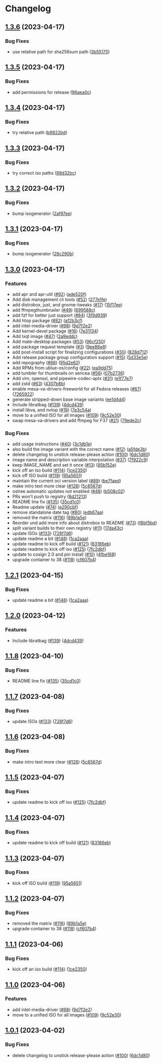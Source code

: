 # Changelog

## [1.3.6](https://github.com/akdev1l/ublue-os-main/compare/v1.3.5...v1.3.6) (2023-04-17)


### Bug Fixes

* use relative path for sha256sum path ([3b55175](https://github.com/akdev1l/ublue-os-main/commit/3b55175245cc2fa9903ca9d04b786b49cec970a4))

## [1.3.5](https://github.com/akdev1l/ublue-os-main/compare/v1.3.4...v1.3.5) (2023-04-17)


### Bug Fixes

* add permissions for release ([96aea0c](https://github.com/akdev1l/ublue-os-main/commit/96aea0c8791d1a9b7b9b66386e0c407d69d8c071))

## [1.3.4](https://github.com/akdev1l/ublue-os-main/compare/v1.3.3...v1.3.4) (2023-04-17)


### Bug Fixes

* try relative path ([b9822bd](https://github.com/akdev1l/ublue-os-main/commit/b9822bd3e65997c0463eaeb3dbb9520f1c4d13c2))

## [1.3.3](https://github.com/akdev1l/ublue-os-main/compare/v1.3.2...v1.3.3) (2023-04-17)


### Bug Fixes

* try correct iso paths ([89d32bc](https://github.com/akdev1l/ublue-os-main/commit/89d32bc088f2e00ac0fb3832ce67a8c25194045b))

## [1.3.2](https://github.com/akdev1l/ublue-os-main/compare/v1.3.1...v1.3.2) (2023-04-17)


### Bug Fixes

* bump isogenerator ([2af97ee](https://github.com/akdev1l/ublue-os-main/commit/2af97ee91b43ea65a0ffd9fccca5284133e09846))

## [1.3.1](https://github.com/akdev1l/ublue-os-main/compare/v1.3.0...v1.3.1) (2023-04-17)


### Bug Fixes

* bump isogenerator ([28c290b](https://github.com/akdev1l/ublue-os-main/commit/28c290b3666723445d5e06dba8f96db4ecade7b4))

## [1.3.0](https://github.com/akdev1l/ublue-os-main/compare/v1.2.1...v1.3.0) (2023-04-17)


### Features

* add apr and apr-util ([#92](https://github.com/akdev1l/ublue-os-main/issues/92)) ([ade520f](https://github.com/akdev1l/ublue-os-main/commit/ade520f7e50a12b40672b50b184fba6a41e2d002))
* Add disk management cli tools ([#52](https://github.com/akdev1l/ublue-os-main/issues/52)) ([277e1fe](https://github.com/akdev1l/ublue-os-main/commit/277e1fe0260a22ec76bf9ca45b226144bc1433ff))
* add distrobox, just, and gnome-tweaks ([#17](https://github.com/akdev1l/ublue-os-main/issues/17)) ([15f17ee](https://github.com/akdev1l/ublue-os-main/commit/15f17ee7b779b5331e99a08701b629f53906c050))
* add ffmpegthumbnailer ([#49](https://github.com/akdev1l/ublue-os-main/issues/49)) ([699588c](https://github.com/akdev1l/ublue-os-main/commit/699588cf94a18060835c458452c6a828a6ad7435))
* add fzf for better just support ([#84](https://github.com/akdev1l/ublue-os-main/issues/84)) ([3f9d939](https://github.com/akdev1l/ublue-os-main/commit/3f9d9398ca7b1754234ef06111b66037b2f3531b))
* Add htop package ([#82](https://github.com/akdev1l/ublue-os-main/issues/82)) ([af2b3cf](https://github.com/akdev1l/ublue-os-main/commit/af2b3cfd1f3d8a0e52c03166a553d5f33e156638))
* add intel-media-driver ([#98](https://github.com/akdev1l/ublue-os-main/issues/98)) ([9d7f2e2](https://github.com/akdev1l/ublue-os-main/commit/9d7f2e26d39d90eaf38449f8a7bcfda97142f7b3))
* Add kernel-devel package ([#16](https://github.com/akdev1l/ublue-os-main/issues/16)) ([7e31134](https://github.com/akdev1l/ublue-os-main/commit/7e311342aa80e20ad2c4762b033a6b714a5ae334))
* Add lxqt image ([#47](https://github.com/akdev1l/ublue-os-main/issues/47)) ([2a9eddc](https://github.com/akdev1l/ublue-os-main/commit/2a9eddc4bf67f34763a8c2e3f53642613a228afa))
* Add mate-desktop packages ([#53](https://github.com/akdev1l/ublue-os-main/issues/53)) ([96cf250](https://github.com/akdev1l/ublue-os-main/commit/96cf250141d9ea737a3956f0955a20ad813619ed))
* add package request template ([#3](https://github.com/akdev1l/ublue-os-main/issues/3)) ([9ee86e8](https://github.com/akdev1l/ublue-os-main/commit/9ee86e80c622aef297a7770dc7ec4a02c87affa6))
* add post-install script for finalizing configurations ([#30](https://github.com/akdev1l/ublue-os-main/issues/30)) ([828d712](https://github.com/akdev1l/ublue-os-main/commit/828d71209ee612ccc6373ba76982f63b268d07dc))
* Add release package group configuration support ([#15](https://github.com/akdev1l/ublue-os-main/issues/15)) ([5d33e5e](https://github.com/akdev1l/ublue-os-main/commit/5d33e5e235b26ff56bcf7db7319d5b1d1acadac4))
* add repography ([#66](https://github.com/akdev1l/ublue-os-main/issues/66)) ([95d2e62](https://github.com/akdev1l/ublue-os-main/commit/95d2e62e2e90d7a5f5f76569678e522441e7972f))
* Add RPMs from ublue-os/config ([#22](https://github.com/akdev1l/ublue-os-main/issues/22)) ([ea9dd75](https://github.com/akdev1l/ublue-os-main/commit/ea9dd75d7ef8be10afb33a94e1d391a2dcde8bba))
* add tumbler for thumbnails on sericea ([#56](https://github.com/akdev1l/ublue-os-main/issues/56)) ([07b2736](https://github.com/akdev1l/ublue-os-main/commit/07b2736f03f3b054eebb01ce1f2d668d5284e7bf))
* Add vim, openssl, and pipewire-codec-aptx ([#31](https://github.com/akdev1l/ublue-os-main/issues/31)) ([e1f77e7](https://github.com/akdev1l/ublue-os-main/commit/e1f77e79b99150fff55cd07190f608f7ddd48e5d))
* add zstd ([#63](https://github.com/akdev1l/ublue-os-main/issues/63)) ([4307b8b](https://github.com/akdev1l/ublue-os-main/commit/4307b8bc3fe6f087c0251f0e7105ac173035baac))
* enable mesa-va-drivers-freeworld for all Fedora releases ([#67](https://github.com/akdev1l/ublue-os-main/issues/67)) ([7265922](https://github.com/akdev1l/ublue-os-main/commit/7265922d0a781c396f334582df7a1b04f3a2a32b))
* generate stripped-down base image variants ([ee1d4d4](https://github.com/akdev1l/ublue-os-main/commit/ee1d4d432b0bcd620894412fa30daf9a556bf8b4))
* Include libratbag ([#139](https://github.com/akdev1l/ublue-os-main/issues/139)) ([4dcd439](https://github.com/akdev1l/ublue-os-main/commit/4dcd439c4b0a07c9ed96d6dd96d8a997a092b5b4))
* install libva, and nvtop ([#19](https://github.com/akdev1l/ublue-os-main/issues/19)) ([7e3c54a](https://github.com/akdev1l/ublue-os-main/commit/7e3c54a7a5810e20f53998a432c9d45be38cba78))
* move to a unified ISO for all images ([#109](https://github.com/akdev1l/ublue-os-main/issues/109)) ([9c52e30](https://github.com/akdev1l/ublue-os-main/commit/9c52e302741968a0d290a70fb863464bd41fa970))
* swap mesa-va-drivers and add ffmpeg for F37 ([#21](https://github.com/akdev1l/ublue-os-main/issues/21)) ([79ede2c](https://github.com/akdev1l/ublue-os-main/commit/79ede2ca5028187e29ee7e5c83275b0eff20e55e))


### Bug Fixes

* add usage instructions ([#40](https://github.com/akdev1l/ublue-os-main/issues/40)) ([3c1db1e](https://github.com/akdev1l/ublue-os-main/commit/3c1db1ed5965b3f1547c3cf5f560273cfa0332e3))
* also build the image variant with the correct name ([#12](https://github.com/akdev1l/ublue-os-main/issues/12)) ([a5fde3b](https://github.com/akdev1l/ublue-os-main/commit/a5fde3b9edb2ad3c04e0af25b4f2e3a5c1ebadc4))
* delete changelog to unstick release-please action ([#100](https://github.com/akdev1l/ublue-os-main/issues/100)) ([6dc1d80](https://github.com/akdev1l/ublue-os-main/commit/6dc1d808d8cdb33e912926a587c843b3a9d9c993))
* image name and description variable interpolation ([#37](https://github.com/akdev1l/ublue-os-main/issues/37)) ([7f922c9](https://github.com/akdev1l/ublue-os-main/commit/7f922c9343878ceb9a09bba0126ed55e19edc23a))
* keep IMAGE_NAME and set it once ([#13](https://github.com/akdev1l/ublue-os-main/issues/13)) ([85b152e](https://github.com/akdev1l/ublue-os-main/commit/85b152ec097f3be9b15a87b39bffa7ba022ba968))
* kick off an iso build ([#114](https://github.com/akdev1l/ublue-os-main/issues/114)) ([1ce2350](https://github.com/akdev1l/ublue-os-main/commit/1ce235014932000625c47f6a89319647e37a190e))
* kick off ISO build ([#119](https://github.com/akdev1l/ublue-os-main/issues/119)) ([95a5651](https://github.com/akdev1l/ublue-os-main/commit/95a5651a205e9839f76d0fbcd5bcdf7c3351ded9))
* maintain the current oci version label ([#89](https://github.com/akdev1l/ublue-os-main/issues/89)) ([be7faed](https://github.com/akdev1l/ublue-os-main/commit/be7faeda71ca2a96e0471d0fada59052b8db3c3d))
* make intro text more clear ([#128](https://github.com/akdev1l/ublue-os-main/issues/128)) ([5c8567d](https://github.com/akdev1l/ublue-os-main/commit/5c8567d72f8ad5ba68c2e20a04ab10a72df40980))
* ostree automatic updates not enabled ([#48](https://github.com/akdev1l/ublue-os-main/issues/48)) ([b508c02](https://github.com/akdev1l/ublue-os-main/commit/b508c02b0200846a50e62d31479d7ba83b424b00))
* PRs won't push to registry ([8d21213](https://github.com/akdev1l/ublue-os-main/commit/8d212133ec05899d1ae1e35f2de5a730a55b1364))
* README line fix ([#135](https://github.com/akdev1l/ublue-os-main/issues/135)) ([35cd1c0](https://github.com/akdev1l/ublue-os-main/commit/35cd1c079aeec5a25dca57d2e73d1abd83ace3e2))
* Readme update ([#74](https://github.com/akdev1l/ublue-os-main/issues/74)) ([e290cbf](https://github.com/akdev1l/ublue-os-main/commit/e290cbfd0503598994cc7fee18dde883373783a2))
* remove standalone date tag ([#80](https://github.com/akdev1l/ublue-os-main/issues/80)) ([edb67aa](https://github.com/akdev1l/ublue-os-main/commit/edb67aa48326ac59891e8e28779c0d2b05a92f0f))
* removed the matrix ([#116](https://github.com/akdev1l/ublue-os-main/issues/116)) ([89b1a5e](https://github.com/akdev1l/ublue-os-main/commit/89b1a5e8c23b415b0cf5e49256721bb9252bca1d))
* Reorder und add more info about distrobox to README ([#73](https://github.com/akdev1l/ublue-os-main/issues/73)) ([f8bf5bd](https://github.com/akdev1l/ublue-os-main/commit/f8bf5bdac57f777050da058b7590339254847467))
* split variant builds to their own registry ([#11](https://github.com/akdev1l/ublue-os-main/issues/11)) ([17da43c](https://github.com/akdev1l/ublue-os-main/commit/17da43c69d2850501ae611370e8890f02d44de2b))
* update ISOs ([#133](https://github.com/akdev1l/ublue-os-main/issues/133)) ([728f7d6](https://github.com/akdev1l/ublue-os-main/commit/728f7d6e71b7360355f8bb86e85371f28408c289))
* update readme a bit ([#148](https://github.com/akdev1l/ublue-os-main/issues/148)) ([1ca2aaa](https://github.com/akdev1l/ublue-os-main/commit/1ca2aaacf9291f8dca28c5dd189192386be1db36))
* update readme to kick off build ([#121](https://github.com/akdev1l/ublue-os-main/issues/121)) ([83186eb](https://github.com/akdev1l/ublue-os-main/commit/83186eb1dd72c5cc5903b8ba308cbcb5a96e7ff7))
* update readme to kick off iso ([#125](https://github.com/akdev1l/ublue-os-main/issues/125)) ([7fc2dbf](https://github.com/akdev1l/ublue-os-main/commit/7fc2dbf454e2a5aa7184c8bc968bf9196dc9bfcc))
* update to cosign 2.0 and pin install ([#10](https://github.com/akdev1l/ublue-os-main/issues/10)) ([4fbe168](https://github.com/akdev1l/ublue-os-main/commit/4fbe1688e9dce81efd9597bcd46caaf75945f7d3))
* upgrade container to 38 ([#118](https://github.com/akdev1l/ublue-os-main/issues/118)) ([cf607b4](https://github.com/akdev1l/ublue-os-main/commit/cf607b4627082b25ea81e511ad96c2ef70ef66b3))

## [1.2.1](https://github.com/ublue-os/main/compare/v1.2.0...v1.2.1) (2023-04-15)


### Bug Fixes

* update readme a bit ([#148](https://github.com/ublue-os/main/issues/148)) ([1ca2aaa](https://github.com/ublue-os/main/commit/1ca2aaacf9291f8dca28c5dd189192386be1db36))

## [1.2.0](https://github.com/ublue-os/main/compare/v1.1.8...v1.2.0) (2023-04-12)


### Features

* Include libratbag ([#139](https://github.com/ublue-os/main/issues/139)) ([4dcd439](https://github.com/ublue-os/main/commit/4dcd439c4b0a07c9ed96d6dd96d8a997a092b5b4))

## [1.1.8](https://github.com/ublue-os/main/compare/v1.1.7...v1.1.8) (2023-04-10)


### Bug Fixes

* README line fix ([#135](https://github.com/ublue-os/main/issues/135)) ([35cd1c0](https://github.com/ublue-os/main/commit/35cd1c079aeec5a25dca57d2e73d1abd83ace3e2))

## [1.1.7](https://github.com/ublue-os/main/compare/v1.1.6...v1.1.7) (2023-04-08)


### Bug Fixes

* update ISOs ([#133](https://github.com/ublue-os/main/issues/133)) ([728f7d6](https://github.com/ublue-os/main/commit/728f7d6e71b7360355f8bb86e85371f28408c289))

## [1.1.6](https://github.com/ublue-os/main/compare/v1.1.5...v1.1.6) (2023-04-08)


### Bug Fixes

* make intro text more clear ([#128](https://github.com/ublue-os/main/issues/128)) ([5c8567d](https://github.com/ublue-os/main/commit/5c8567d72f8ad5ba68c2e20a04ab10a72df40980))

## [1.1.5](https://github.com/ublue-os/main/compare/v1.1.4...v1.1.5) (2023-04-07)


### Bug Fixes

* update readme to kick off iso ([#125](https://github.com/ublue-os/main/issues/125)) ([7fc2dbf](https://github.com/ublue-os/main/commit/7fc2dbf454e2a5aa7184c8bc968bf9196dc9bfcc))

## [1.1.4](https://github.com/ublue-os/main/compare/v1.1.3...v1.1.4) (2023-04-07)


### Bug Fixes

* update readme to kick off build ([#121](https://github.com/ublue-os/main/issues/121)) ([83186eb](https://github.com/ublue-os/main/commit/83186eb1dd72c5cc5903b8ba308cbcb5a96e7ff7))

## [1.1.3](https://github.com/ublue-os/main/compare/v1.1.2...v1.1.3) (2023-04-07)


### Bug Fixes

* kick off ISO build ([#119](https://github.com/ublue-os/main/issues/119)) ([95a5651](https://github.com/ublue-os/main/commit/95a5651a205e9839f76d0fbcd5bcdf7c3351ded9))

## [1.1.2](https://github.com/ublue-os/main/compare/v1.1.1...v1.1.2) (2023-04-07)


### Bug Fixes

* removed the matrix ([#116](https://github.com/ublue-os/main/issues/116)) ([89b1a5e](https://github.com/ublue-os/main/commit/89b1a5e8c23b415b0cf5e49256721bb9252bca1d))
* upgrade container to 38 ([#118](https://github.com/ublue-os/main/issues/118)) ([cf607b4](https://github.com/ublue-os/main/commit/cf607b4627082b25ea81e511ad96c2ef70ef66b3))

## [1.1.1](https://github.com/ublue-os/main/compare/v1.1.0...v1.1.1) (2023-04-06)


### Bug Fixes

* kick off an iso build ([#114](https://github.com/ublue-os/main/issues/114)) ([1ce2350](https://github.com/ublue-os/main/commit/1ce235014932000625c47f6a89319647e37a190e))

## [1.1.0](https://github.com/ublue-os/main/compare/v1.0.1...v1.1.0) (2023-04-06)


### Features

* add intel-media-driver ([#98](https://github.com/ublue-os/main/issues/98)) ([9d7f2e2](https://github.com/ublue-os/main/commit/9d7f2e26d39d90eaf38449f8a7bcfda97142f7b3))
* move to a unified ISO for all images ([#109](https://github.com/ublue-os/main/issues/109)) ([9c52e30](https://github.com/ublue-os/main/commit/9c52e302741968a0d290a70fb863464bd41fa970))

## [1.0.1](https://github.com/ublue-os/main/compare/v1.0.0...v1.0.1) (2023-04-02)


### Bug Fixes

* delete changelog to unstick release-please action ([#100](https://github.com/ublue-os/main/issues/100)) ([6dc1d80](https://github.com/ublue-os/main/commit/6dc1d808d8cdb33e912926a587c843b3a9d9c993))
